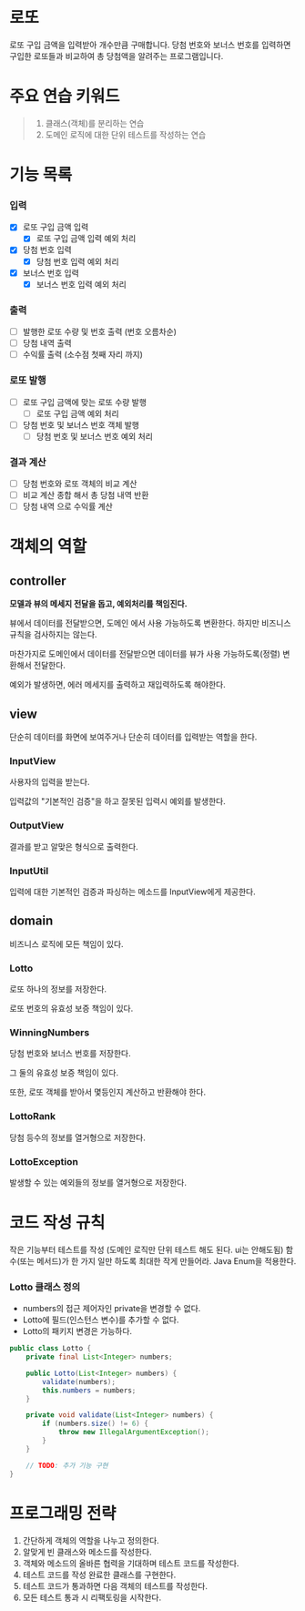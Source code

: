 # 로또

로또 구입 금액을 입력받아 개수만큼 구매합니다.
당첨 번호와 보너스 번호를 입력하면 구입한 로또들과 비교하여 총 당첨액을 알려주는 프로그램입니다.

# 주요 연습 키워드

> 1. 클래스(객체)를 분리하는 연습
> 2. 도메인 로직에 대한 단위 테스트를 작성하는 연습

# 기능 목록

### 입력

- [x] 로또 구입 금액 입력
  - [x] 로또 구입 금액 입력 예외 처리
- [x] 당첨 번호 입력
  - [x] 당첨 번호 입력 예외 처리
- [x] 보너스 번호 입력
  - [x] 보너스 번호 입력 예외 처리

### 출력

- [ ] 발행한 로또 수량 및 번호 출력 (번호 오름차순)
- [ ] 당첨 내역 출력
- [ ] 수익률 출력 (소수점 첫째 자리 까지)

### 로또 발행

- [ ] 로또 구입 금액에 맞는 로또 수량 발행
  - [ ] 로또 구입 금액 예외 처리
- [ ] 당첨 번호 및 보너스 번호 객체 발행
  - [ ] 당첨 번호 및 보너스 번호 예외 처리

### 결과 계산

- [ ] 당첨 번호와 로또 객체의 비교 계산
- [ ] 비교 계산 종합 해서 총 당첨 내역 반환
- [ ] 당첨 내역 으로 수익률 계산

# 객체의 역할

## controller

**모델과 뷰의 메세지 전달을 돕고, 예외처리를 책임진다.**

뷰에서 데이터를 전달받으면, 도메인 에서 사용 가능하도록 변환한다.
하지만 비즈니스 규칙을 검사하지는 않는다.

마찬가지로 도메인에서 데이터를 전달받으면 데이터를 뷰가 사용 가능하도록(정렬) 변환해서 전달한다.

예외가 발생하면, 에러 메세지를 출력하고 재입력하도록 해야한다.

## view

단순히 데이터를 화면에 보여주거나 단순히 데이터를 입력받는 역할을 한다.

### InputView

사용자의 입력을 받는다.

입력값의 "기본적인 검증"을 하고 잘못된 입력시 예외를 발생한다.

### OutputView

결과를 받고 알맞은 형식으로 출력한다.

### InputUtil

입력에 대한 기본적인  검증과 파싱하는 메소드를 InputView에게 제공한다.

## domain

비즈니스 로직에 모든 책임이 있다.

### Lotto

로또 하나의 정보를 저장한다.

로또 번호의 유효성 보증 책임이 있다.

### WinningNumbers

당첨 번호와 보너스 번호를 저장한다.

그 둘의 유효성 보증 책임이 있다.

또한, 로또 객체를 받아서 몇등인지 계산하고 반환해야 한다.

### LottoRank

당첨 등수의 정보를 열거형으로 저장한다.

### LottoException

발생할 수 있는 예외들의 정보를 열거형으로 저장한다.

# 코드 작성 규칙

작은 기능부터 테스트를 작성 (도메인 로직만 단위 테스트 해도 된다. ui는 안해도됨)
함수(또는 메서드)가 한 가지 일만 하도록 최대한 작게 만들어라.
Java Enum을 적용한다.

### Lotto 클래스 정의

- numbers의 접근 제어자인 private을 변경할 수 없다.
- Lotto에 필드(인스턴스 변수)를 추가할 수 없다.
- Lotto의 패키지 변경은 가능하다.

```java
public class Lotto {
    private final List<Integer> numbers;

    public Lotto(List<Integer> numbers) {
        validate(numbers);
        this.numbers = numbers;
    }

    private void validate(List<Integer> numbers) {
        if (numbers.size() != 6) {
            throw new IllegalArgumentException();
        }
    }

    // TODO: 추가 기능 구현
}
```

# 프로그래밍 전략

1. 간단하게 객체의 역할을 나누고 정의한다.
2. 알맞게 빈 클래스와 메소드를 작성한다.
3. 객체와 메소드의 올바른 협력을 기대하며 테스트 코드를 작성한다.
4. 테스트 코드를 작성 완료한 클래스를 구현한다.
5. 테스트 코드가 통과하면 다음 객체의 테스트를 작성한다.
6. 모든 테스트 통과 시 리팩토링을 시작한다.
